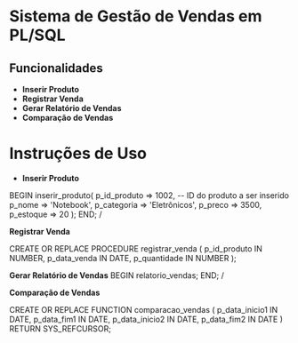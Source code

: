 # Sistema de Gestão de Vendas em PL/SQL

## Funcionalidades

- **Inserir Produto**
- **Registrar Venda**
- **Gerar Relatório de Vendas**
- **Comparação de Vendas**

# Instruções de Uso

- **Inserir Produto**

BEGIN
    inserir_produto(
        p_id_produto => 1002,  -- ID do produto a ser inserido
        p_nome => 'Notebook',
        p_categoria => 'Eletrônicos',
        p_preco => 3500,
        p_estoque => 20
    );
END;
/

**Registrar Venda**

CREATE OR REPLACE PROCEDURE registrar_venda (
    p_id_produto   IN NUMBER,
    p_data_venda   IN DATE,
    p_quantidade   IN NUMBER
);

**Gerar Relatório de Vendas**
BEGIN
    relatorio_vendas;
END;
/


**Comparação de Vendas**

CREATE OR REPLACE FUNCTION comparacao_vendas (
    p_data_inicio1 IN DATE,
    p_data_fim1 IN DATE,
    p_data_inicio2 IN DATE,
    p_data_fim2 IN DATE
) RETURN SYS_REFCURSOR;
